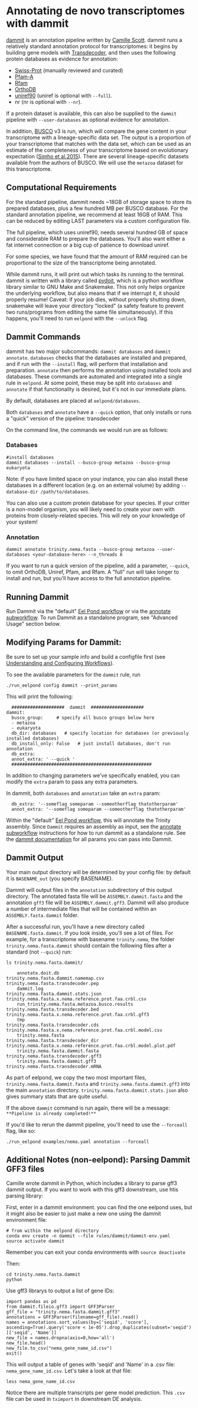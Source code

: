 # Annotating de novo transcriptomes with dammit

[dammit](http://dib-lab.github.io/dammit/) is an annotation pipeline written by [Camille Scott](http://www.camillescott.org/). dammit runs a relatively standard annotation protocol for transcriptomes: it begins by building gene models with [Transdecoder](http://transdecoder.github.io/), and then uses the following protein databases as evidence for annotation:

  -  [Swiss-Prot](https://www.ebi.ac.uk/uniprot) (manually reviewed and curated)
  -  [Pfam-A](http://pfam.xfam.org/)
  -  [Rfam](http://rfam.xfam.org/)
  -  [OrthoDB](http://www.orthodb.org/)
   - [uniref90](http://www.uniprot.org/help/uniref) (uniref is optional with `--full`).
   - nr (nr is optional with `--nr`).

If a protein dataset is available, this can also be supplied to the
`dammit` pipeline with `--user-databases` as optional evidence for
annotation.

In addition, [BUSCO](http://busco.ezlab.org/) v3 is run, which will compare the gene content in your transcriptome with a lineage-specific data set. The output is a proportion of your transcriptome that matches with the data set, which can be used as an estimate of the completeness of your transcriptome based on evolutionary expectation ([Simho et al.2015](http://bioinformatics.oxfordjournals.org/content/31/19/3210.full)). There are several lineage-specific datasets available from the authors of BUSCO. We will use the `metazoa` dataset for this transcriptome.


## Computational Requirements
For the standard pipeline, dammit needs ~18GB of storage space to store its prepared databases, plus a few hundred MB per BUSCO database. For the standard annotation pipeline, we recommend at least 16GB of RAM. This can be reduced by editing LAST parameters via a custom configuration file.

The full pipeline, which uses uniref90, needs several hundred GB of space and considerable RAM to prepare the databases. You'll also want either a fat internet connection or a big cup of patience to download uniref.

For some species, we have found that the amount of RAM required can be proportional to the size of the transcriptome being annotated.

While dammit runs, it will print out which tasks its running to the terminal. dammit is written with a library called [pydoit](http://www.pydoit.org), which is a python workflow library similar to GNU Make and Snakemake. This not only helps organize the underlying workflow, but also means that if we interrupt it, it should properly resume! Caveat: if your job dies, without properly shutting down, snakemake will leave your directory "locked" (a safety feature to prevent two runs/programs from editing the same file simultaneously). If this happens, you'll need to run `eelpond` with the `--unlock` flag.

## Dammit Commands

dammit has two major subcommands: `dammit databases` and `dammit annotate`. `databases` checks that the databases are installed and prepared, and if run with the `--install` flag, will perform that installation and preparation. `annotate` then performs the annotation using installed tools and databases. These commands are automated and integrated into a single rule in `eelpond`. At some point, these may be split into `databases` and `annotate` if that functionality is desired, but it's not in
our immediate plans. 

By default, databases are placed at `eelpond/databases`.

Both `databases` and `annotate` have a `--quick` option, that only installs or runs a "quick" version of the pipeline: transdecoder

On the command line, the commands we would run are as follows:

### Databases
```
#install databases
dammit databases --install --busco-group metazoa --busco-group eukaryota
```
Note: if you have limited space on your instance, you can also install these databases in a different location (e.g. on an external volume) by adding `--database-dir /path/to/databases`. 

You can also use a custom protein database for your species. If your critter is a non-model organism, you will likely need to create your own with proteins from closely-related species. This will rely on your knowledge of your system!

### Annotation

```
dammit annotate trinity.nema.fasta --busco-group metazoa --user-databases <your-database-here> --n_threads 6
```
If you want to run a quick version of the pipeline, add a parameter, `--quick`, to omit OrthoDB, Uniref, Pfam, and Rfam. A "full" run will take longer to install and run, but you'll have access to the full annotation pipeline.

## Running Dammit

Run Dammit via the "default" [Eel Pond workflow](eel_pond_workflow.md) or via the [annotate subworkflow](annotate.md). To run Dammit as a standalone program, see "Advanced Usage" section below.

## Modifying Params for Dammit:

Be sure to set up your sample info and build a configfile first (see [Understanding and Configuring Workflows](configure.md)).

To see the available parameters for the `dammit` rule, run
```
./run_eelpond config dammit --print_params
```
This will print the following:
```
  ####################  dammit  ####################
dammit:
  busco_group:     # specify all busco groups below here
  - metazoa
  - eukaryota
  db_dir: databases   # specify location for databases (or previously installed databases)
  db_install_only: False   # just install databases, don't run annotation
  db_extra:
  annot_extra: ' --quick '
  #####################################################
```
In addition to changing parameters we've specifically enabled, you can modify the `extra` param to pass any extra parameters.

In dammit, both `databases` and `annotation` take an `extra` param:
```
  db_extra: '--someflag someparam --someotherflag thatotherparam'
  annot_extra: '--someflag someparam --someotherflag thatotherparam'
```

Within the "default" [Eel Pond workflow](eel_pond_workflow.md), this will annotate the Trinity assembly. Since `Dammit` requires an assembly as input, see the [annotate subworkflow](annotate.md) instructions for how to run dammit as a standalone rule. See the [dammit documentation](http://dib-lab.github.io/dammit/) for all params you can pass into Dammit.


## Dammit Output

Your main output directory will be determined by your config file: by default it is `BASENAME_out` (you specify BASENAME).

Dammit will output files in the `annotation` subdirectory of this output directory. The annotated fasta file will be `ASSEMBLY.dammit.fasta` and the annotation `gff3` file will be `ASSEMBLY.dammit.gff3`. Dammit will also produce a number of intermediate files that will be contained within an `ASSEMBLY.fasta.dammit` folder.

After a successful run, you'll have a new directory called `BASENAME.fasta.dammit`. If you look inside, you'll see a lot of files. For example, for a transcriptome with basename `trinity.nema`, the folder `trinity.nema.fasta.dammit` should contain the following files after a standard (not `--quick`) run:

```
ls trinity.nema.fasta.dammit/
```    
```    
    annotate.doit.db                              trinity.nema.fasta.dammit.namemap.csv  trinity.nema.fasta.transdecoder.pep
    dammit.log                                    trinity.nema.fasta.dammit.stats.json   trinity.nema.fasta.x.nema.reference.prot.faa.crbl.csv
    run_trinity.nema.fasta.metazoa.busco.results  trinity.nema.fasta.transdecoder.bed    trinity.nema.fasta.x.nema.reference.prot.faa.crbl.gff3
    tmp                                           trinity.nema.fasta.transdecoder.cds    trinity.nema.fasta.x.nema.reference.prot.faa.crbl.model.csv
    trinity.nema.fasta                            trinity.nema.fasta.transdecoder_dir    trinity.nema.fasta.x.nema.reference.prot.faa.crbl.model.plot.pdf
    trinity.nema.fasta.dammit.fasta               trinity.nema.fasta.transdecoder.gff3
    trinity.nema.fasta.dammit.gff3                trinity.nema.fasta.transdecoder.mRNA
```

As part of eelpond, we copy the two most important files, `trinity.nema.fasta.dammit.fasta` and `trinity.nema.fasta.dammit.gff3` into the main `annotation` directory. `trinity.nema.fasta.dammit.stats.json` also gives summary stats that are quite useful.

If the above `dammit` command is run again, there will be a message:
`**Pipeline is already completed!**`

If you'd like to rerun the dammit pipeline, you'll need to use the `--forceall` flag, like so:
```
./run_eelpond examples/nema.yaml annotation --forceall
```

## Additional Notes (non-eelpond): Parsing Dammit GFF3 files

Camille wrote dammit in Python, which includes a library to parse gff3 dammit output. If you want to work with this gff3 downstream, use htis parsing library: 

First, enter in a dammit environment. you can find the one eelpond uses, but it might also be easier to just make a new one using the dammit environment file:
```
# from within the eelpond directory
conda env create -n dammit --file rules/dammit/dammit-env.yaml
source activate dammit
```
Remember you can exit your conda environments with `source deactivate`

Then:
```
cd trinity.nema.fasta.dammit
python
```

Use gff3 librarys to output a list of gene IDs:

```
import pandas as pd
from dammit.fileio.gff3 import GFF3Parser
gff_file = "trinity.nema.fasta.dammit.gff3"
annotations = GFF3Parser(filename=gff_file).read()
names = annotations.sort_values(by=['seqid', 'score'], ascending=True).query('score < 1e-05').drop_duplicates(subset='seqid')[['seqid', 'Name']]
new_file = names.dropna(axis=0,how='all')
new_file.head()
new_file.to_csv("nema_gene_name_id.csv")
exit()
```
This will output a table of genes with 'seqid' and 'Name' in a .csv file: `nema_gene_name_id.csv`. Let's take a look at that file:

```
less nema_gene_name_id.csv
```

Notice there are multiple transcripts per gene model prediction. This `.csv` file can be used in `tximport` in downstream DE analysis.

